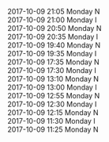 2017-10-09 21:05 Monday  N  
2017-10-09 21:00 Monday  I  
2017-10-09 20:50 Monday  N  
2017-10-09 20:35 Monday  I  
2017-10-09 19:40 Monday  N  
2017-10-09 19:35 Monday  I  
2017-10-09 17:35 Monday  N  
2017-10-09 17:30 Monday  I  
2017-10-09 13:10 Monday  N  
2017-10-09 13:00 Monday  I  
2017-10-09 12:55 Monday  N  
2017-10-09 12:30 Monday  I  
2017-10-09 12:15 Monday  N  
2017-10-09 11:30 Monday  I  
2017-10-09 11:25 Monday  N  
